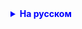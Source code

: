 <details style="margin-top: 16px">
  <summary style="cursor: pointer; color: blue;"><b>На русском</b></summary>

Все задания необходимо выполнить в одном проекте. Все задания обязательны
В домашнем задании, где вы делали класс "Человек":

    1. Создать класс Пенсионный фонд (аналог класса ВетКлиника из классной работы)
    
    2. В классе Пенсионный фонд добавьте 1 метод - расчет будушей (текущей) пенсии
    2.1. Метод принимает объект абстрактного класса Person
    2.2 Пенсия считается, как 70% от средней зарплаты человека
    2.3 Метод возвращает double значение 
    
    3. Создайте пенсионный фонд и рассчитайте зарплату для 2-3 людей (работников и пенсионеров)

    4*. Можете добавить какие-либо поля в пенсионный фонд (название фонда, год основания, количество вкладчиков)
</details>
